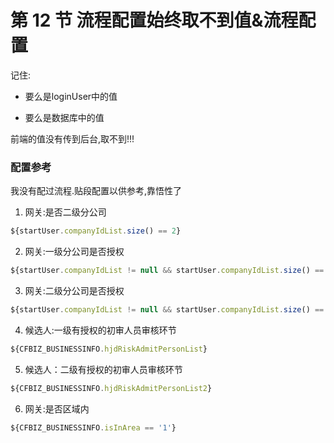 # 第 12 节 流程配置始终取不到值&流程配置

记住:

- 要么是loginUser中的值

- 要么是数据库中的值

前端的值没有传到后台,取不到!!!

### 配置参考

我没有配过流程.贴段配置以供参考,靠悟性了

1. 网关:是否二级分公司

```js
${startUser.companyIdList.size() == 2}
```

2. 网关:一级分公司是否授权

```js
${startUser.companyIdList != null && startUser.companyIdList.size() == 1 && CFBIZ_BUSINESSINFO.hjdRiskAdmit1 == '1' }
```

3. 网关:二级分公司是否授权

```js
${startUser.companyIdList != null && startUser.companyIdList.size() == 2 && CFBIZ_BUSINESSINFO.hjdRiskAdmit2 == '1' }
```

4. 候选人:一级有授权的初审人员审核环节

```js
${CFBIZ_BUSINESSINFO.hjdRiskAdmitPersonList}
```

5. 候选人：二级有授权的初审人员审核环节

```js
${CFBIZ_BUSINESSINFO.hjdRiskAdmitPersonList2}
```

6. 网关:是否区域内

```js
${CFBIZ_BUSINESSINFO.isInArea == '1'}
```


